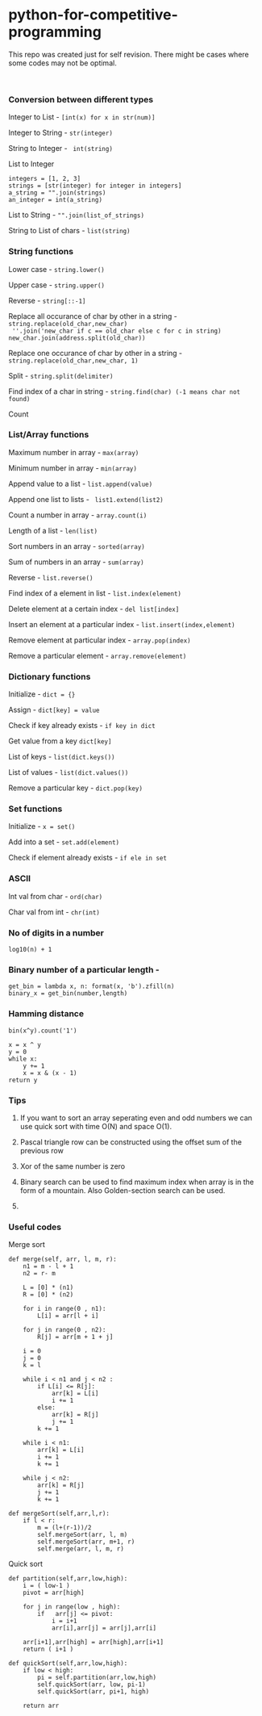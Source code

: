 # python-for-competitive-programming
This repo was created just for self revision. There might be cases where some codes may not be optimal.

<br>

### Conversion between different types

Integer to List - ```[int(x) for x in str(num)]``` <br>

Integer to String - ```str(integer)``` <br>

String to Integer - ``` int(string)``` <br>

List to Integer <br>
``` 
integers = [1, 2, 3]
strings = [str(integer) for integer in integers]
a_string = "".join(strings)
an_integer = int(a_string) 
```

List to String - ``` "".join(list_of_strings) ``` <br>

String to List of chars - ```list(string) ``` <br>

### String functions

Lower case - ```string.lower()``` <br>

Upper case - ```string.upper()``` <br>

Reverse - ``` string[::-1] ``` <br>

Replace all occurance of char by other in a string - ```string.replace(old_char,new_char)``` <br>
``` ''.join('new_char if c == old_char else c for c in string)``` <br>
``` new_char.join(address.split(old_char)) ```

Replace one occurance of char by other in a string - ```string.replace(old_char,new_char, 1)``` <br>

Split - ``` string.split(delimiter) ``` <br>

Find index of a char in string - ``` string.find(char) (-1 means char not found) ``` <br>

Count 

### List/Array functions 

Maximum number in array - ```max(array)```  <br>

Minimum number in array - ```min(array)```  <br>

Append value to a list - ```list.append(value)``` <br>

Append one list to lists - ``` list1.extend(list2)``` <br>

Count a number in array - ```array.count(i)``` <br>

Length of a list - ```len(list)``` <br>

Sort numbers in an array - ```sorted(array) ``` <br>

Sum of numbers in an array - ```sum(array)``` <br>

Reverse - ``` list.reverse() ``` <br>

Find index of a element in list - ``` list.index(element)  ``` <br>

Delete element at a certain index - ``` del list[index] ``` <br>

Insert an element at a particular index - ``` list.insert(index,element) ``` <br>

Remove element at particular index - ``` array.pop(index)  ``` <br>

Remove a particular element - ``` array.remove(element)  ``` <br>

### Dictionary functions 
Initialize - ```dict = {}``` <br>

Assign - ``` dict[key] = value ``` <br>

Check if key already exists - ``` if key in dict ``` <br>

Get value from a key ``` dict[key] ``` <br>

List of keys - ``` list(dict.keys()) ``` <br>

List of values - ``` list(dict.values()) ``` <br>

Remove a particular key - ```dict.pop(key) ``` <br>

### Set functions 

Initialize - ``` x = set()  ``` <br>

Add into a set - ``` set.add(element) ``` <br>

Check if element already exists - ``` if ele in set ``` <br>

### ASCII

Int val from char - ```ord(char)``` <br>

Char val from int - ```chr(int)``` <br>


### No of digits in a number

```log10(n) + 1``` <br>

### Binary number of a particular length - 
```
get_bin = lambda x, n: format(x, 'b').zfill(n)
binary_x = get_bin(number,length)
```

### Hamming distance
```bin(x^y).count('1')```  <br>
``` 
x = x ^ y
y = 0
while x:
    y += 1
    x = x & (x - 1)
return y
```

### Tips

1. If you want to sort an array seperating even and odd numbers we can use quick sort with time O(N) and space O(1). <br>

2.  Pascal triangle row can be constructed using the offset sum of the previous row

3. Xor of the same number is zero

4. Binary search can be used to find maximum index when array is in the form of a mountain. Also Golden-section search can be used.

5. 


### Useful codes

Merge sort 
```
def merge(self, arr, l, m, r): 
    n1 = m - l + 1
    n2 = r- m 

    L = [0] * (n1) 
    R = [0] * (n2) 

    for i in range(0 , n1): 
        L[i] = arr[l + i] 

    for j in range(0 , n2): 
        R[j] = arr[m + 1 + j] 

    i = 0   
    j = 0   
    k = l 

    while i < n1 and j < n2 : 
        if L[i] <= R[j]: 
            arr[k] = L[i] 
            i += 1
        else: 
            arr[k] = R[j] 
            j += 1
        k += 1

    while i < n1: 
        arr[k] = L[i] 
        i += 1
        k += 1

    while j < n2: 
        arr[k] = R[j] 
        j += 1
        k += 1

def mergeSort(self,arr,l,r): 
    if l < r: 
        m = (l+(r-1))/2
        self.mergeSort(arr, l, m) 
        self.mergeSort(arr, m+1, r) 
        self.merge(arr, l, m, r) 

```

Quick sort

```
def partition(self,arr,low,high): 
    i = ( low-1 )         
    pivot = arr[high]   

    for j in range(low , high): 
        if   arr[j] <= pivot:
            i = i+1 
            arr[i],arr[j] = arr[j],arr[i] 

    arr[i+1],arr[high] = arr[high],arr[i+1] 
    return ( i+1 ) 

def quickSort(self,arr,low,high): 
    if low < high: 
        pi = self.partition(arr,low,high) 
        self.quickSort(arr, low, pi-1) 
        self.quickSort(arr, pi+1, high) 

    return arr
```

